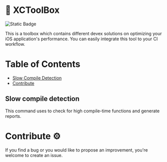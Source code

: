 
# 🧰 XCToolBox

![Static Badge](https://img.shields.io/badge/status-active-brightgreen)

This is a toolbox which contains different devex solutions on optimizing your iOS application's performance.
You can easily integrate this tool to your CI workflow.

# Table of Contents

- [Slow Compile Detection](#slow-compile-detection)
- [Contribute](#contribute)

## Slow compile detection

This command uses to check for high compile-time functions and generate reports.

# Contribute ⚙️

If you find a bug or you would like to propose an improvement, you're welcome to create an issue.
